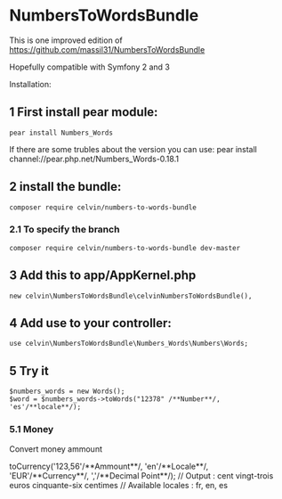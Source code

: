# NumbersToWordsBundle

This is one improved edition of https://github.com/massil31/NumbersToWordsBundle

Hopefully compatible with Symfony 2 and 3

Installation:

## 1 First install pear module: 

    pear install Numbers_Words

If there are some trubles about the version you can use: pear install channel://pear.php.net/Numbers_Words-0.18.1

## 2 install the bundle:
    composer require celvin/numbers-to-words-bundle
    
### 2.1 To specify the branch
    composer require celvin/numbers-to-words-bundle dev-master

## 3 Add this to app/AppKernel.php
    new celvin\NumbersToWordsBundle\celvinNumbersToWordsBundle(),

## 4 Add use to your controller:
    use celvin\NumbersToWordsBundle\Numbers_Words\Numbers\Words;

## 5 Try it
    $numbers_words = new Words();
    $word = $numbers_words->toWords("12378" /**Number**/, 'es'/**locale**/);

### 5.1 Money
Convert money ammount

<?php
    // In Controller
    $numbers_words = new Word();

    $word = $numbers_words->toCurrency('123,56'/**Ammount**/, 'en'/**Locale**/, 'EUR'/**Currency**/, ','/**Decimal Point**/);

    // Output : cent vingt-trois euros cinquante-six centimes
// Available locales : fr, en, es
